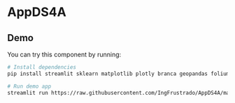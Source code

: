 # AppDS4A

## Demo

You can try this component by running:

```sh
# Install dependencies
pip install streamlit sklearn matplotlib plotly branca geopandas folium streamlit_folium streamlit_pandas_profiling pandas_profiling

# Run demo app
streamlit run https://raw.githubusercontent.com/IngFrustrado/AppDS4A/master/Stream.py
```
